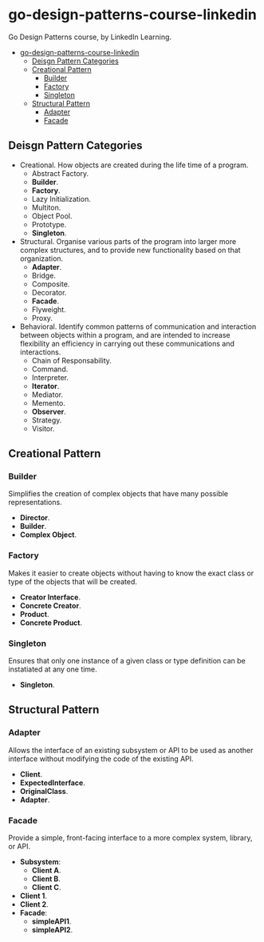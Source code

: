 # go-design-patterns-course-linkedin

Go Design Patterns course, by LinkedIn Learning.

- [go-design-patterns-course-linkedin](#go-design-patterns-course-linkedin)
  - [Deisgn Pattern Categories](#deisgn-pattern-categories)
  - [Creational Pattern](#creational-pattern)
    - [Builder](#builder)
    - [Factory](#factory)
    - [Singleton](#singleton)
  - [Structural Pattern](#structural-pattern)
    - [Adapter](#adapter)
    - [Facade](#facade)

## Deisgn Pattern Categories

- Creational. How objects are created during the life time of a program.
  - Abstract Factory.
  - **Builder**.
  - **Factory**.
  - Lazy Initialization.
  - Multiton.
  - Object Pool.
  - Prototype.
  - **Singleton**.
- Structural. Organise various parts of the program into larger more complex structures, and to provide new functionality based on that organization.
  - **Adapter**.
  - Bridge.
  - Composite.
  - Decorator.
  - **Facade**.
  - Flyweight.
  - Proxy.
- Behavioral. Identify common patterns of communication and interaction between objects within a program, and are intended to increase flexibility an efficiency in carrying out these communications and interactions.
  - Chain of Responsability.
  - Command.
  - Interpreter.
  - **Iterator**.
  - Mediator.
  - Memento.
  - **Observer**.
  - Strategy.
  - Visitor.

## Creational Pattern

### Builder

Simplifies the creation of complex objects that have many possible representations.

- **Director**.
- **Builder**.
- **Complex Object**.

### Factory

Makes it easier to create objects without having to know the exact class or type of the objects that will be created.

- **Creator Interface**.
- **Concrete Creator**.
- **Product**.
- **Concrete Product**.

### Singleton

Ensures that only one instance of a given class or type definition can be instatiated at any one time.

- **Singleton**.

## Structural Pattern

### Adapter

Allows the interface of an existing subsystem or API to be used as another interface without modifying the code of the existing API.

- **Client**.
- **ExpectedInterface**.
- **OriginalClass**.
- **Adapter**.

### Facade

Provide a simple, front-facing interface to a more complex system, library, or API.

- **Subsystem**:
  - **Client A**.
  - **Client B**.
  - **Client C**.
- **Client 1**.
- **Client 2**.
- **Facade**:
  - **simpleAPI1**.
  - **simpleAPI2**.
